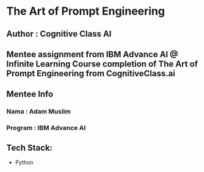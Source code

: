 # The Art of Prompt Engineering
## Author : Cognitive Class AI

Mentee assignment from IBM Advance AI @ Infinite Learning
Course completion of The Art of Prompt Engineering from CognitiveClass.ai
---

## Mentee Info
### Nama : Adam Muslim
### Program : IBM Advance AI

## Tech Stack:
- Python

